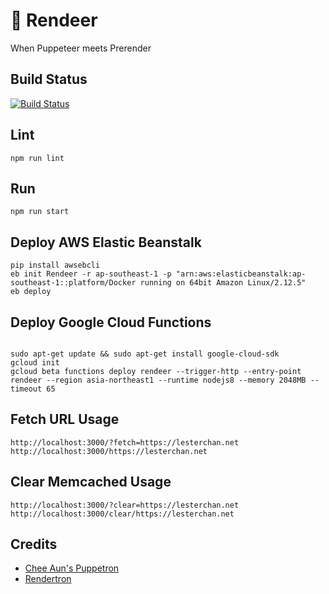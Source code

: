 # 🦌 Rendeer
When Puppeteer meets Prerender

## Build Status
[![Build Status](https://github.com/lesterchan/rendeer/workflows/GitHub%20CI%2FCD/badge.svg)](https://github.com/lesterchan/rendeer/actions)

## Lint
```
npm run lint
```

## Run
```
npm run start
```

## Deploy AWS Elastic Beanstalk
```
pip install awsebcli
eb init Rendeer -r ap-southeast-1 -p "arn:aws:elasticbeanstalk:ap-southeast-1::platform/Docker running on 64bit Amazon Linux/2.12.5"
eb deploy
```

## Deploy Google Cloud Functions
```

sudo apt-get update && sudo apt-get install google-cloud-sdk
gcloud init
gcloud beta functions deploy rendeer --trigger-http --entry-point rendeer --region asia-northeast1 --runtime nodejs8 --memory 2048MB --timeout 65
```

## Fetch URL Usage
```
http://localhost:3000/?fetch=https://lesterchan.net
http://localhost:3000/https://lesterchan.net
```

## Clear Memcached Usage
```
http://localhost:3000/?clear=https://lesterchan.net
http://localhost:3000/clear/https://lesterchan.net
```

## Credits
* [Chee Aun's Puppetron](https://github.com/cheeaun/puppetron)
* [Rendertron](https://github.com/GoogleChrome/rendertron)
